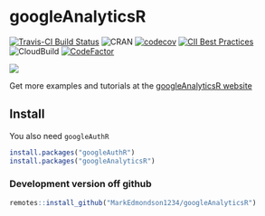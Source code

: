# googleAnalyticsR
[![Travis-CI Build Status](https://travis-ci.org/MarkEdmondson1234/googleAnalyticsR.svg?branch=master)](https://travis-ci.org/MarkEdmondson1234/googleAnalyticsR)
![CRAN](http://www.r-pkg.org/badges/version/googleAnalyticsR)
[![codecov](https://codecov.io/gh/MarkEdmondson1234/googleAnalyticsR/branch/master/graph/badge.svg)](https://codecov.io/gh/MarkEdmondson1234/googleAnalyticsR)
[![CII Best Practices](https://bestpractices.coreinfrastructure.org/projects/2025/badge)](https://bestpractices.coreinfrastructure.org/projects/2025)
![CloudBuild](https://badger-ewjogewawq-ew.a.run.app/build/status?project=mark-edmondson-gde&id=4ae2fa13-b1d8-41f3-b846-8bf3c67f050a)
[![CodeFactor](https://www.codefactor.io/repository/github/markedmondson1234/googleanalyticsr/badge)](https://www.codefactor.io/repository/github/markedmondson1234/googleanalyticsr)

![](https://raw.githubusercontent.com/MarkEdmondson1234/googleAnalyticsR/master/inst/hexlogo/hex.png)

Get more examples and tutorials at the [googleAnalyticsR website](http://code.markedmondson.me/googleAnalyticsR)

## Install

You also need `googleAuthR`

```r
install.packages("googleAuthR")
install.packages("googleAnalyticsR")
```

### Development version off github

```r
remotes::install_github("MarkEdmondson1234/googleAnalyticsR")
```
